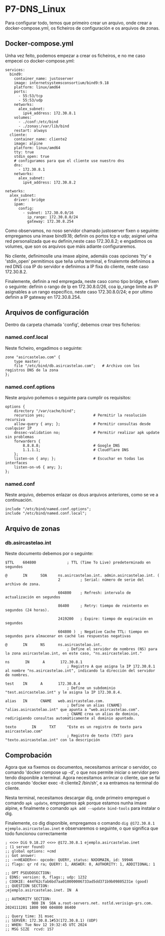 # P7-DNS_Linux

Para configurar todo, temos que primeiro crear un arquivo, onde crear a docker-compose.yml, os ficheiros de configuración e os arquivos de zonas. 

## Docker-compose.yml

Unha vez feito, podemos empezar a crear os ficheiros, e no me caso empecei co docker-compose.yml:

```
services:
  bind9:
    container_name: justoserver
    image: internetsystemsconsortium/bind9:9.18
    platform: linux/amd64
    ports:
      - 55:53/tcp
      - 55:53/udp
    networks:
      alex_subnet:
        ipv4_address: 172.30.8.1
    volumes:
      - ./conf:/etc/bind
      - ./zonas:/var/lib/bind
    restart: always
  cliente:
    container_name: cliente2
    image: alpine
    platform: linux/amd64
    tty: true
    stdin_open: true
    # configuramos para que el cliente use nuestro dns
    dns:
      - 172.30.8.1
    networks:
      alex_subnet:
        ipv4_address: 172.30.8.2
        
networks:
  alex_subnet:
    driver: bridge
    ipam:
      config:
        - subnet: 172.30.0.0/16
          ip_range: 172.30.8.0/24
          gateway: 172.30.8.254
```

Como observamos, no noso servidor chamado justoserver fixen o seguinte: empregamos una imaxe bind9.18; definin os portos tcp e udp; asignei unha red personalizada que eu definin,neste caso 172.30.8.2; e engadimos os volumes, que son os arquivos que máis adiante configuraremos. 

No cliente, definimoslle una imaxe alpine, ademáis coas opciones 'tty' e 'stdin_open' permitimos que teña unha terminal, e finalemnte definimos a red DNS coa IP do servidor e definimos a IP fixa do cliente, neste caso 172.30.8.2.

Finalemente, definin a red empregada, neste caso como tipo bridge, e fixen o seguinte: definin o rango de Ip en 172.30.8.0/26, coa ip_range limite as IP asignables a un rango específico, neste caso 172.30.8.0/24; e por ultimo definin a IP gateway en 172.30.8.254.

## Arquivos de configuración

Dentro da carpeta chamada 'config', debemos crear tres ficherios:

### named.conf.local

Neste ficheiro, engadimos o seguinte:

```
zone "asircastelao.com" {
    type master;
    file "/etc/bind/db.asircastelao.com";   # Archivo con los registros DNS de la zona
};
```


### named.conf.options

Neste arquivo poñemos o seguinte para cumplir os requisitos:

```
options {
    directory "/var/cache/bind";
    recursion yes;                      # Permitir la resolución recursiva
    allow-query { any; };               # Permitir consultas desde cualquier IP
    dnssec-validation no;               # Permitir realizar apk update sin problemas
    forwarders {
        8.8.8.8;                        # Google DNS
        1.1.1.1;                        # Cloudflare DNS
    };
    listen-on { any; };                 # Escuchar en todas las interfaces
    listen-on-v6 { any; };
};
```

### named.conf

Neste arquivo, debemos enlazar os dous arquivos anteriores, como se ve a continuación.

```
include "/etc/bind/named.conf.options";
include "/etc/bind/named.conf.local";
```

## Arquivo de zonas 

### db.asircastelao.int

Neste documento debemos por o seguinte:

```
$TTL    604800              ; TTL (Time To Live) predeterminado en segundos

@       IN      SOA     ns.asircastelao.int. admin.asircastelao.int. (
                        2         ; Serial: número de serie del archivo de zona.

                        604800    ; Refresh: intervalo de actualización en segundos 

                        86400     ; Retry: tiempo de reintento en segundos (24 horas).

                        2419200   ; Expire: tiempo de expiración en segundos 

                        604800 )  ; Negative Cache TTL: tiempo en segundos para almacenar en caché las respuestas negativas

@       IN      NS      ns.asircastelao.int.
                            ; Define el servidor de nombres (NS) para la zona asircastelao.int, en este caso, "ns.asircastelao.int."

ns       IN      A       172.30.8.1
                            ; Registro A que asigna la IP 172.30.8.1 al nombre "ns.asircastelao.int", indicando la dirección del servidor de nombres.

test    IN      A       172.30.8.4
                            ; Define un subdominio "test.asircastelao.int" y le asigna la IP 172.30.8.4.

alias   IN      CNAME   web.asircastelao.com.
                            ; Define un alias (CNAME) "alias.asircastelao.int" que apunta a "web.asircastelao.com".
                            ; CNAME crea un alias de dominio, redirigiendo consultas automáticamente al dominio apuntado.

texto       IN      TXT     "Este es un registro de texto para asircastelao.com"
                            ; Registro de texto (TXT) para "texto.asircastelao.int" con la descripción

```


## Comprobación

Agora que xa fixemos os documentos, necesitamos arrincar o servidor, co comando 'docker compose up -d', o que nos permite iniciar o servidor pero tendo disponible a terminal. Agora necesitamos arrincar o cliente, que se fai co comando 'docker exec -it cliente2 /bin/sh', e xa entramos na terminal do cliente.

Nesta terminal, necesitamos descargar dig, onde primeiro empreguei o comando `apk update`, empregamos apk porque estamos nunha imaxe alpine, e finalmente o comando `apk add --update bind-tools` para instalar o dig.

Finalemente, co dig disponible, empregamos o comando `dig @172.30.8.1 ejemplo.asircastelao.inet` e observaremos o seguinte, o que significa que todo funcionou correctamente

```
; <<>> DiG 9.18.27 <<>> @172.30.8.1 ejemplo.asircastelao.inet
; (1 server found)
;; global options: +cmd
;; Got answer:
;; ->>HEADER<<- opcode: QUERY, status: NXDOMAIN, id: 59946
;; flags: qr rd ra; QUERY: 1, ANSWER: 0, AUTHORITY: 1, ADDITIONAL: 1

;; OPT PSEUDOSECTION:
; EDNS: version: 0, flags:; udp: 1232
; COOKIE: 444f62cfab6bd7aa010000006733ad5dd371b9b09805231e (good)
;; QUESTION SECTION:
;ejemplo.asircastelao.inet.	IN	A

;; AUTHORITY SECTION:
.			900	IN	SOA	a.root-servers.net. nstld.verisign-grs.com. 2024111201 1800 900 604800 86400

;; Query time: 31 msec
;; SERVER: 172.30.8.1#53(172.30.8.1) (UDP)
;; WHEN: Tue Nov 12 19:32:45 UTC 2024
;; MSG SIZE  rcvd: 157


```


